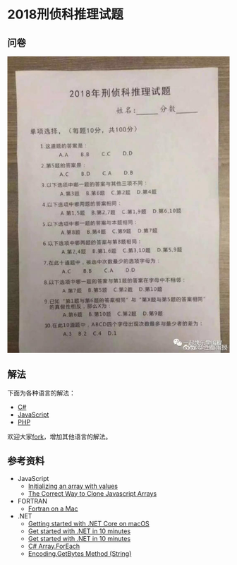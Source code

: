 # 2018刑侦科推理试题

## 问卷

![问卷照片](https://github.com/blackpuppy/detective-2018/raw/master/question.jpeg)

## 解法

下面为各种语言的解法：

- [C#](https://github.com/blackpuppy/detective-2018/blob/master/csharp/Program.cs)
- [JavaScript](https://github.com/blackpuppy/detective-2018/blob/master/answer.js)
- [PHP](https://github.com/blackpuppy/detective-2018/blob/master/answer.php)

欢迎大家[fork](https://github.com/blackpuppy/detective-2018#fork-destination-box)，增加其他语言的解法。

## 参考资料

- JavaScript
  - [Initializing an array with values](http://2ality.com/2013/11/initializing-arrays.html)
  - [The Correct Way to Clone Javascript Arrays](http://www.xenoveritas.org/blog/xeno/the-correct-way-to-clone-javascript-arrays)
- FORTRAN
  - [Fortran on a Mac](https://www.macinchem.org/reviews/fortran/fortran.php)
- .NET
  - [Getting started with .NET Core on macOS](https://docs.microsoft.com/en-us/dotnet/core/tutorials/using-on-macos)
  - [Get started with .NET in 10 minutes](https://www.microsoft.com/net/learn/get-started/macos)
  - [Get started with .NET in 10 minutes](https://www.microsoft.com/net/learn/get-started/linux/centos)
  - [C# Array.ForEach](https://www.dotnetperls.com/array-foreach)
  - [Encoding.GetBytes Method (String)](https://msdn.microsoft.com/en-us/library/ds4kkd55(v=vs.110).aspx)
